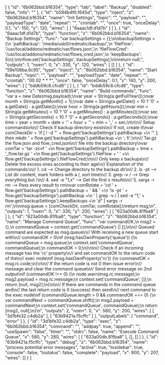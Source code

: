 [
    {
        "id": "6b062bbd.b16354",
        "type": "tab",
        "label": "Backup",
        "disabled": false,
        "info": ""
    },
    {
        "id": "b594b4f0.f645d",
        "type": "inject",
        "z": "6b062bbd.b16354",
        "name": "Init Settings",
        "topic": "",
        "payload": "",
        "payloadType": "date",
        "repeat": "",
        "crontab": "",
        "once": true,
        "onceDelay": 0.1,
        "x": 150,
        "y": 120,
        "wires": [
            [
                "6aaac1df.d1d7b"
            ]
        ]
    },
    {
        "id": "6aaac1df.d1d7b",
        "type": "function",
        "z": "6b062bbd.b16354",
        "name": "Backup Settings",
        "func": "var backupSettings = {};\n\nbackupSettings = {\n  'pathBackup': '/media/usb0/redmatic/backup/',\n  'fileFlow': '/usr/local/addons/redmatic/var/flows.json',\n  'fileFlowCred': '/usr/local/addons/redmatic/var/flows_cred.json',\n  'keepBackups': 5\n};\n\nflow.set('backupSettings', backupSettings);\n\nreturn null;",
        "outputs": 1,
        "noerr": 0,
        "x": 330,
        "y": 120,
        "wires": [
            []
        ]
    },
    {
        "id": "59e108ba.6c95",
        "type": "inject",
        "z": "6b062bbd.b16354",
        "name": "Start Backup",
        "topic": "",
        "payload": "",
        "payloadType": "date",
        "repeat": "",
        "crontab": "00 02 * * *",
        "once": false,
        "onceDelay": 0.1,
        "x": 140,
        "y": 200,
        "wires": [
            [
                "bddb59c8.cfcd8"
            ]
        ]
    },
    {
        "id": "bddb59c8.cfcd8",
        "type": "function",
        "z": "6b062bbd.b16354",
        "name": "Build commands",
        "func": "var a = new Date(msg.payload);\nvar year = String(a.getFullYear());\nvar month = String(a.getMonth() + 1);\nvar date = String(a.getDate() < 10 ? '0' + a.getDate() : a.getDate());\nvar hour = String(a.getHours());\nvar min = String(a.getMinutes() < 10 ? '0' + a.getMinutes() : a.getMinutes());\nvar sec = String(a.getSeconds() < 10 ? '0' + a.getSeconds() : a.getSeconds());\nvar time = year + month + date + '_' + hour + '_' + min + '_' + sec;\n\n\n// Setup commands\n\n// Check if backup directory exists\n// If not, create it\nvar comCheckDir = 'if [ ! -d \"' + flow.get('backupSettings').pathBackup +\n                  '\" ]; then mkdir ' + flow.get('backupSettings').pathBackup +\n                  '; fi';\n\n// Tar.gz the flow.json and flow_cred.json\n// file into the backup directory\nvar comTar = 'tar -zcvf ' +\n             flow.get('backupSettings').pathBackup + time + '_flow.tar.gz ' +\n             flow.get('backupSettings').fileFlow + ' ' +\n             flow.get('backupSettings').fileFlowCred;\n\n// Only keep x backups\n// Delete the excess ones according to their age\n// Explanation of the commands:\n// 1. cd --> Change directory to the backup dir\n// 2. ls -pt --> List dir content, mark folders with a /, sort time\n// 3. grep -v / --> Grep everything but /\n// 4. sed -e \"1,x\" --> Get the first x results\n// 5. xargs -r rm --> Pass every result to rm\nvar comRotate = 'cd ' + flow.get('backupSettings').pathBackup + ' && ' +\n                'ls -pt ' + flow.get('backupSettings').pathBackup +\n                ' | grep -v / | sed -e \"1,' + flow.get('backupSettings').keepBackups +\n                'd\" | xargs -r rm';\n\nmsg.queue = [comCheckDir, comTar, comRotate];\nreturn msg;\n",
        "outputs": 1,
        "noerr": 0,
        "x": 330,
        "y": 200,
        "wires": [
            [
                "623a00db.81fba8"
            ]
        ]
    },
    {
        "id": "623a00db.81fba8",
        "type": "function",
        "z": "6b062bbd.b16354",
        "name": "Manage Command Queue",
        "func": "var commandOK,\n    msg2 = {},\n    commandQueue = context.get('commandQueue') || [];\n\n// Queued command are expected as msg.queue\n// With receiving a new queue start with\n// commandOK = 0\nif (msg.hasOwnProperty('queue')) {\n  commandQueue = msg.queue;\n  context.set('commandQueue', commandQueue);\n  commandOK = 0;\n}\n\n// Check if an incoming message has the 'rc' property\n// and set commandOK to the return code of the\n// exec node\nif (msg.hasOwnProperty('rc')) {\n  commandOK = msg.rc.code;\n}\n\n// If the return code is not 0 then issue error\n// message and clear the command queue\n// Send error message on 2nd output\nif (commandOK !== 0) {\n  node.warn(msg.rc.message);\n  msg2.payload = msg.rc.message;\n  context.set('commandQueue', []);\n  return [null, msg2];\n}\n\n// If there are commands in the command queue and\n// the last return code is 0 (success) then send\n// next command to the exec node\nif (commandQueue.length > 0 && commandOK === 0) {\n  var commandNext = commandQueue.shift();\n  msg2.payload = commandNext;\n  context.set('commandQueue', commandQueue);\n  return [msg2, null];\n}\n",
        "outputs": 2,
        "noerr": 0,
        "x": 580,
        "y": 200,
        "wires": [
            [
                "3d1bfe32.c4db2a"
            ],
            [
                "63b9421a.f5cffc"
            ]
        ],
        "outputLabels": [
            "command",
            "error"
        ]
    },
    {
        "id": "3d1bfe32.c4db2a",
        "type": "exec",
        "z": "6b062bbd.b16354",
        "command": "",
        "addpay": true,
        "append": "",
        "useSpawn": "false",
        "timer": "",
        "oldrc": false,
        "name": "Execute Command Queue",
        "x": 580,
        "y": 280,
        "wires": [
            [
                "623a00db.81fba8"
            ],
            [],
            []
        ]
    },
    {
        "id": "63b9421a.f5cffc",
        "type": "debug",
        "z": "6b062bbd.b16354",
        "name": "process potential error messages",
        "active": true,
        "tosidebar": true,
        "console": false,
        "tostatus": false,
        "complete": "payload",
        "x": 900,
        "y": 207,
        "wires": []
    }
]